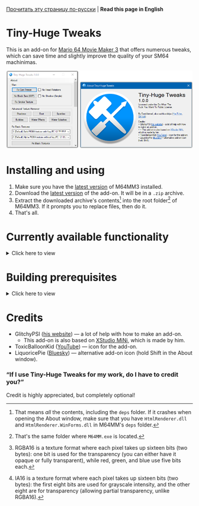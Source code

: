 [Прочитать эту страницу по-русски](https://github.com/vazhka-dolya/TinyHugeTweaks/blob/main/README.ru.md) | **Read this page in English**
# Tiny-Huge Tweaks
This is an add-on for [Mario 64 Movie Maker 3](https://github.com/projectcomet64/M64MM) that offers numerous tweaks, which can save time and slightly improve the quality of your SM64 machinimas.
<p align="center">
  <img src="https://github.com/vazhka-dolya/TinyHugeTweaks/blob/main/GitHubImg/ReadmeImage2_eng.png" width="666"/>
</p>

# Installing and using
1. Make sure you have the [latest version](https://github.com/projectcomet64/M64MM/releases/latest) of M64MM3 installed.
2. Download the [latest version](https://github.com/vazhka-dolya/TinyHugeTweaks/releases/latest) of the add-on. It will be in a `.zip` archive.
3. Extract the downloaded archive's contents[^1] into the root folder[^2] of M64MM3. If it prompts you to replace files, then do it.
4. That's all.
# Currently available functionality
<details>
  <summary>Click here to view</summary>

## Fix Cam Freeze
Implements [sm64rise's and integerbang's GameShark code](https://www.youtube.com/watch?v=FBRHespARdY) that fixes the camera being zoomed out. Intended to be a shortcut so that you don't have to reenter the code every time you use a new ROM.
## No Head Rotations
Replaces the normal standing animations with the Reading/C-Up animation, which does not have the potentially unwanted head rotations. Can be toggled. Intended as a shortcut.
## No Black Bars
Implements a SM64 ROM Manager tweak that removes the black bars that can be seen in SM64 and a lot of ROM hacks.

Marked as Work-In-Progress since I'm not completely sure if it will work everywhere with the way it's currently implemented. It did work for me perfectly fine any time I tried to use it.
## No Shadow (Simple)
Implements a simple GameShark code that removes Mario's shadow. Most likely won't work on custom models. Intended as a shortcut.
## Fix Smoke Texture
Implements a SM64 ROM Manager tweak that fixes the smoke texture being mistakingly set to be RGBA16[^3] instead of IA16[^4].
## Advanced Texture Remover
Straight-up erases textures, turning them into blank, completely transparent images. Right now supports removing shadows, dust, sparkles, bubbles, water effects, and water splashes.
## Fix Black Textures
Implements [SM64 Save State Fixer](https://github.com/vazhka-dolya/sm64_save_state_fixer), which fixes the textures being black in older ROM hacks when using newer graphics plugins like GLideN64.
## Stars' Appearance
Allows you to change the stars' models from collected to uncollected and vice versa. You need to pause the game before using it, otherwise it's likely to crash SM64.
### Model Addresses
Since ROM hacks often have different RAM addresses for storing these models, Tiny-Huge Tweaks allows you to add your own addresses for the star models in different ROM hacks (see `TinyHugeTweaks/starAddresses.config`). You can find these addresses by using a tool like [STROOP](https://github.com/SM64-TAS-ABC/STROOP) (I recommend using Mupen64 with that).
## Show/Hide Body Parts
Implements a GameShark code that makes Mario's body invisible, but in a way that allows you to toggle it for each body part.

Marked as Work-In-Progress, because it doesn't support other body states (open hands, Wing Cap's wings, Metal Mario etc.), custom models, and LOD Mario models right now.

</details>

# Building prerequisites
<details>
  <summary>Click here to view</summary>
  
- Visual Studio 2022.
- M64MM3's repository in a folder called `M64MM` outside of where this repository is.
  - Example: if the `.sln` for Tiny-Huge Tweaks is in `C:/projects/TinyHugeTweaks/TinyHugeTweaks.sln`, the whole M64MM3 repository must be in `C:/projects/M64MM`.
- If you're on Windows, then, before extracting the archives, make sure to right-click the archive, open **Properties** and see if you have an **Unblock** checkbox. If you do, tick it and press **Apply**. If you don't do this and the archive(s) remain blocked, you may run into issues.
- *Depending on the circumstances*, you *may* have to do the following: go to **Menu** > **Tools** > **NuGet Package Manager** > **Package Manager Console** and enter `Install-Package HtmlRenderer.WinForms`. After that, go to **Menu** > **Project** > **Manage NuGet Packages…**, and make sure that both `HtmlRenderer.Core` and `HtmlRenderer.WinForms` are up-to-date.

</details>

# Credits
- GlitchyPSI ([his website](https://glitchypsi.xyz)) — a lot of help with how to make an add-on.
  - This add-on is also based on [XStudio MiNi](https://github.com/projectcomet64/xstudio-mini), which is made by him.
- ToxicBalloonKid ([YouTube](https://www.youtube.com/channel/UCbHbB9MXZYw4WgCeVXbic_Q)) — icon for the add-on.
- LiquoricePie ([Bluesky](https://bsky.app/profile/liquoricepie.bsky.social)) — alternative add-on icon (hold Shift in the About window).
### “If I use Tiny-Huge Tweaks for my work, do I have to credit you?”
Credit is highly appreciated, but completely optional!
[^1]: That means *all* the contents, including the `deps` folder. If it crashes when opening the About window, make sure that you have `HtmlRenderer.dll` and `HtmlRenderer.WinForms.dll` in M64MM's `deps` folder.
[^2]: That's the same folder where `M64MM.exe` is located.
[^3]: RGBA16 is a texture format where each pixel takes up sixteen bits (two bytes): one bit is used for the transparency (you can either have it opaque or fully transparent), while red, green, and blue use five bits each.
[^4]: IA16 is a texture format where each pixel takes up sixteen bits (two bytes): the first eight bits are used for grayscale intensity, and the other eight are for transparency (allowing partial transparency, unlike RGBA16).
